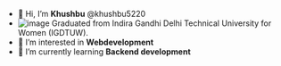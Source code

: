 - 👋 Hi, I’m **Khushbu** @khushbu5220
- ![image](https://user-images.githubusercontent.com/64889216/126866964-fd5ea350-ba54-4daa-a4ee-4b10d3937ee1.png) Graduated from Indira Gandhi Delhi Technical University for Women (IGDTUW).
- 👀 I’m interested in <b>Webdevelopment</b>
- 🌱 I’m currently learning <b>Backend development</b>

<!---
khushbu5220/khushbu5220 is a ✨ special ✨ repository because its `README.md` (this file) appears on your GitHub profile.
You can click the Preview link to take a look at your changes.
--->
